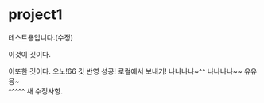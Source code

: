 # project1
테스트용입니다.(수정)

이것이 깃이다.

이또한 깃이다.
오노!66
깃 반영 성공!
로컬에서 보내기!
나나나나~^^
나나나나~~ 
유유융~ 
<br/>
^^^^^
새 수정사항.
~~~
